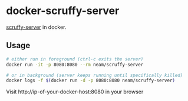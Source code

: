 # docker-scruffy-server

[scruffy-server](https://github.com/wernight/scruffy-server) in docker.

## Usage

```sh
# either run in foreground (ctrl-c exits the server)
docker run -it -p 8080:8080 --rm neam/scruffy-server

# or in background (server keeps running until specifically killed)
docker logs -f $(docker run -d -p 8080:8080 neam/scruffy-server)
```

Visit http://ip-of-your-docker-host:8080 in your browser
